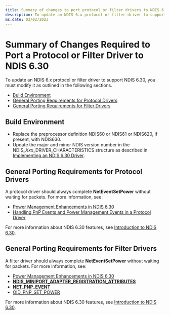 ```yaml
---
title: Summary of changes to port protocol or filter drivers to NDIS 6.3
description: To update an NDIS 6.x protocol or filter driver to support NDIS 6.30, you must modify it as outlined in the following sections.
ms.date: 03/02/2023
---
```


# Summary of Changes Required to Port a Protocol or Filter Driver to NDIS 6.30


To update an NDIS 6.x protocol or filter driver to support NDIS 6.30, you must modify it as outlined in the following sections.

-   [Build Environment](#build-environment)
-   [General Porting Requirements for Protocol Drivers](#general-porting-requirements-for-protocol-drivers)
-   [General Porting Requirements for Filter Drivers](#general-porting-requirements-for-filter-drivers)

## Build Environment


-   Replace the preprocessor definition NDIS60 or NDIS61 or NDIS620, if present, with NDIS630.
-   Update the major and minor NDIS version number in the NDIS\_*Xxx*\_DRIVER\_CHARACTERISTICS structure as described in [Implementing an NDIS 6.30 Driver](implementing-an-ndis-6-30-driver.md).

## General Porting Requirements for Protocol Drivers


A protocol driver should always complete **NetEventSetPower** without waiting for packets. For more information, see:

-   [Power Management Enhancements in NDIS 6.30](power-management-enhancements-in-ndis-6-30.md)
-   [Handling PnP Events and Power Management Events in a Protocol Driver](handling-pnp-events-and-power-management-events-in-a-protocol-driver.md)

For more information about NDIS 6.30 features, see [Introduction to NDIS 6.30](introduction-to-ndis-6-30.md).

## General Porting Requirements for Filter Drivers


A filter driver should always complete **NetEventSetPower** without waiting for packets. For more information, see:

-   [Power Management Enhancements in NDIS 6.30](power-management-enhancements-in-ndis-6-30.md)
-   [**NDIS\_MINIPORT\_ADAPTER\_REGISTRATION\_ATTRIBUTES**](/windows-hardware/drivers/ddi/ndis/ns-ndis-_ndis_miniport_adapter_registration_attributes)
-   [**NET\_PNP\_EVENT**](/windows-hardware/drivers/ddi/netpnp/ns-netpnp-_net_pnp_event)
-   [OID\_PNP\_SET\_POWER](./oid-pnp-set-power.md)

For more information about NDIS 6.30 features, see [Introduction to NDIS 6.30](introduction-to-ndis-6-30.md).

 

